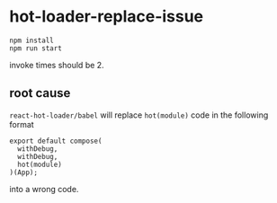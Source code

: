 # hot-loader-replace-issue

```
npm install
npm run start
```

invoke times should be 2.

## root cause

`react-hot-loader/babel` will replace `hot(module)` code in the following format

```
export default compose(
  withDebug,
  withDebug,
  hot(module)
)(App);
```

into a wrong code.
